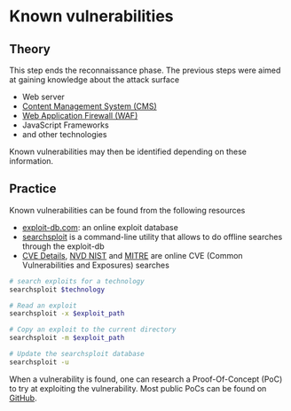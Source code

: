 # Known vulnerabilities

## Theory

This step ends the reconnaissance phase. The previous steps were aimed at gaining knowledge about the attack surface

* Web server
* [Content Management System (CMS)](cms.md)
* [Web Application Firewall (WAF)](waf-fingerprinting.md)
* JavaScript Frameworks
* and other technologies

Known vulnerabilities may then be identified depending on these information.

## Practice

Known vulnerabilities can be found from the following resources

* [exploit-db.com](https://www.exploit-db.com/): an online exploit database
* [searchsploit](https://www.exploit-db.com/searchsploit) is a command-line utility that allows to do offline searches through the exploit-db
* [CVE Details](https://www.cvedetails.com/), [NVD NIST](https://nvd.nist.gov/vuln/search) and [MITRE](https://cve.mitre.org/cve/search\_cve\_list.html) are online CVE (Common Vulnerabilities and Exposures) searches

```bash
# search exploits for a technology
searchsploit $technology

# Read an exploit
searchsploit -x $exploit_path

# Copy an exploit to the current directory
searchsploit -m $exploit_path

# Update the searchsploit database
searchsploit -u
```

When a vulnerability is found, one can research a Proof-Of-Concept (PoC) to try at exploiting the vulnerability. Most public PoCs can be found on [GitHub](https://github.com/).
